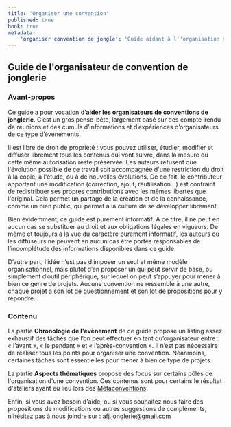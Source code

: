 ```yaml
---
title: 'Organiser une convention'
published: true
book: true
metadata:
    'organiser convention de jongle': 'Guide aidant à l''organisation d''une convention de jonglerie'
---
```


## Guide de l'organisateur de convention de jonglerie
### Avant-propos

Ce guide a pour vocation d’**aider les organisateurs de conventions de jonglerie**.
C’est un gros pense-bête, largement basé sur des compte-rendu de réunions et des
cumuls d’informations et d’expériences d’organisateurs de ce type d’événements. 

Il est libre de droit de propriété : vous pouvez utiliser, étudier, modifier et
diffuser librement tous les contenus qui vont suivre, dans la mesure où cette
même autorisation reste préservée. Les auteurs refusent que l'évolution possible
de ce travail soit accompagnée d'une restriction du droit à la copie, à l'étude,
ou à de nouvelles évolutions. De ce fait, le contributeur apportant une
modification (correction, ajout, réutilisation...) est contraint de redistribuer
ses propres contributions avec les mêmes libertés que l'original. Cela permet un
partage de la création et de la connaissance, comme un bien public, qui permet à
la culture de se développer librement.

Bien évidemment, ce guide est purement informatif. A ce titre, il ne peut en
aucun cas se substituer au droit et aux obligations légales en vigueurs. De même
et toujours à la vue du caractère purement informatif, les auteurs ou les
diffuseurs ne peuvent en aucun cas être portés responsables de l’incomplétude
des informations disponibles dans ce guide. 

D’autre part, l’idée n’est pas d’imposer un seul et même modèle organisationnel,
mais plutôt d’en proposer un qui peut servir de base, ou simplement d’outil
périphérique, sur lequel on peut s’appuyer pour mener à bien ce genre de
projets. Aucune convention ne ressemble à une autre, chaque projet a son lot de
questionnement et son lot de propositions pour y répondre.

### Contenu

La partie **Chronologie de l'évènement** de ce guide propose un listing assez exhaustif des
tâches que l’on peut effectuer en tant qu’organisateur entre : « l’avant », « le
pendant » et « l’après-convention ». Il n’est pas nécessaire de réaliser tous
les points pour organiser une convention. Néanmoins, certaines tâches sont
essentielles pour mener à bien ce type de projets.

La partie **Aspects thématiques** propose des focus sur certains pôles de
l'organisation d'une convention. Ces contenus sont pour certains le résultat
d'ateliers ayant eu lieu lors des [Métaconventions](../meta-convention).

Enfin, si vous avez besoin d'aide, ou si vous souhaitez nous faire des
propositions de modifications ou autres suggestions de compléments, n’hésitez
pas à nous joindre sur :
[afj.jonglerie@gmail.com](mailto:afj.jonglerie@gmail.com)
